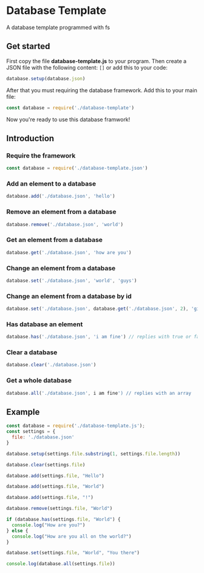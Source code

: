 # Database Template
A database template programmed with fs

## Get started
First copy the file __database-template.js__ to your program. Then create a JSON file with the following content: ``` [] ``` or add this to your code:
```js
database.setup(database.json)
```

After that you must requiring the database framework. Add this to your main file:
```js
const database = require('./database-template')
```
Now you're ready to use this database framwork!

## Introduction
### Require the framework
```js
const database = require('./database-template.json')
```

### Add an element to a database
```js
database.add('./database.json', 'hello')
```

### Remove an element from a database
```js
database.remove('./database.json', 'world')
```

### Get an element from a database
```js
database.get('./database.json', 'how are you')
```

### Change an element from a database
```js
database.set('./database.json', 'world', 'guys')
```

### Change an element from a database by id
```js
database.set('./database.json', database.get('./database.json', 2), 'github')
```

### Has database an element
```js
database.has('./database.json', 'i am fine') // replies with true or false
```

### Clear a database
```js
database.clear('./database.json')
```

### Get a whole database
```js
database.all('./database.json', i am fine') // replies with an array
```

## Example
```js
const database = require('./database-template.js');
const settings = {
  file: './database.json'
}

database.setup(settings.file.substring(1, settings.file.length))

database.clear(settings.file)

database.add(settings.file, "Hello")

database.add(settings.file, "World")

database.add(settings.file, "!")

database.remove(settings.file, "World")

if (database.has(settings.file, "World") {
  console.log("How are you?")
} else {
  console.log("How are you all on the world?")
}

database.set(settings.file, "World", "You there")

console.log(database.all(settings.file))
